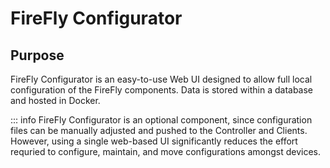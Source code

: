 # FireFly Configurator

## Purpose
FireFly Configurator is an easy-to-use Web UI designed to allow full local configuration of the FireFly components.  Data is stored within a database and hosted in Docker.

::: info
FireFly Configurator is an optional component, since configuration files can be manually adjusted and pushed to the Controller and Clients.  However, using a single web-based UI significantly reduces the effort requried to configure, maintain, and move configurations amongst devices.